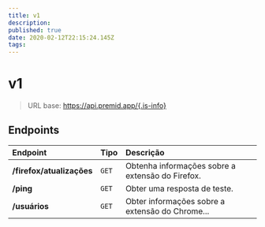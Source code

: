 ```yaml
---
title: v1
description:
published: true
date: 2020-02-12T22:15:24.145Z
tags:
---
```


# v1

> URL base: https://api.premid.app/{.is-info}


## Endpoints

<table>
  <thead>
    <tr>
      <th style="text-align:left">Endpoint</th>
      <th style="text-align:left">Tipo</th>
      <th style="text-align:left">Descrição</th>
    </tr>
  </thead>
  <tbody>
    <tr>
      <td style="text-align:left"><b>/firefox/atualizações</b>
      </td>
      <td style="text-align:left"><code>GET</code></td>
      <td style="text-align:left">Obtenha informações sobre a extensão do Firefox.</td>
    </tr>
    <tr>
      <td style="text-align:left"><b>/ping</b>
      </td>
      <td style="text-align:left"><code>GET</code></td>
      <td style="text-align:left">Obter uma resposta de teste.</td>
    </tr>
    <tr>
      <td style="text-align:left"><b>/usuários</b>
      </td>
      <td style="text-align:left"><code>GET</code></td>
      <td style="text-align:left">Obter informações sobre a extensão do Chrome...</td>
    </tr>
  </tbody>
</table>

